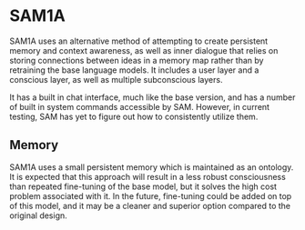 # SAM1A

SAM1A uses an alternative method of attempting to create persistent memory and context awareness, as well as inner dialogue that relies on storing connections between ideas in a memory map rather than by retraining the base language models. It includes a user layer and a conscious layer, as well as multiple subconscious layers.

It has a built in chat interface, much like the base version, and has a number of built in system commands accessible by SAM. However, in current testing, SAM has yet to figure out how to consistently utilize them.

## Memory

SAM1A uses a small persistent memory which is maintained as an ontology. It is expected that this approach will result in a less robust consciousness than repeated fine-tuning of the base model, but it solves the high cost problem associated with it. In the future, fine-tuning could be added on top of this model, and it may be a cleaner and superior option compared to the original design.
